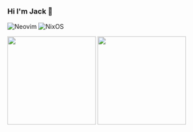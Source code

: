 ### Hi I'm Jack 👋


![Neovim](https://img.shields.io/badge/NeoVim-%2357A143.svg?&style=for-the-badge&logo=neovim&logoColor=white)
![NixOS](https://img.shields.io/badge/NixOS-5277C3?style=for-the-badge&logo=nixos&logoColor=white)

<span>
<img height=200 align="center" src="https://github-readme-stats.vercel.app/api?username=member87&theme=dark&hide_border=true" />
</span>

<span>
<img height=200 align="center" src="https://github-readme-stats.vercel.app/api/top-langs?username=member87&layout=compact&langs_count=8&card_width=320&theme=dark&hide_border=true&exclude_repo=gmodcheat,dotfiles,portfolio,cam-finder-web" />
</span>
